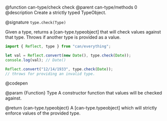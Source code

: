 @function can-type/check check
@parent can-type/methods 0
@description Create a strictly typed TypeObject.

@signature `type.check(Type)`

  Given a type, returns a [can-type.typeobject] that will check values against that type. Throws if another type is provided as a value.

  ```js
  import { Reflect, type } from "can/everything";

  let val = Reflect.convert(new Date(), type.check(Date));
  console.log(val); // Date()

  Reflect.convert("12/14/1933", type.check(Date));
  // throws for providing an invalid type.
  ```
  @codepen

  @param {Function} Type A constructor function that values will be checked against.

  @return {can-type.typeobject} A [can-type.typeobject] which will strictly enforce values of the provided type.
